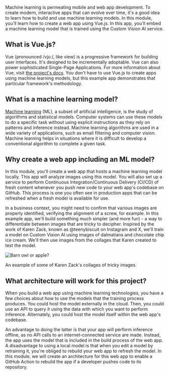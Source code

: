 Machine learning is permeating mobile and web app development. To create modern, interactive apps that can evolve over time, it's a good idea to learn how to build and use machine learning models. In this module, you'll learn how to create a web app using Vue.js. In this app, you'll embed a machine learning model that is trained using the Custom Vision AI service.

## What is Vue.js?

Vue (pronounced /vjuː/, like view) is a progressive framework for building user interfaces. It's designed to be incrementally adoptable. Vue can also power sophisticated Single-Page Applications. For more information about Vue, visit [the project's docs](https://v2.vuejs.org/). You don't have to use Vue.js to create apps using machine learning models, but this example app demonstrates that particular framework's methodology.

## What is a machine learning model?

[Machine learning](https://en.wikipedia.org/wiki/Machine_learning) (ML), a subset of artificial intelligence, is the study of algorithms and statistical models. Computer systems can use these models to do a specific task without using explicit instructions as they rely on patterns and inference instead. Machine learning algorithms are used in a wide variety of applications, such as email filtering and computer vision. Machine learning helps in situations where it is difficult to develop a conventional algorithm to complete a given task.

## Why create a web app including an ML model?

In this module, you'll create a web app that hosts a machine learning model locally. This app will analyze images using this model. You will also set up a service to perform Continuous Integration/Continuous Delivery (CI/CD) of fresh content whenever you push new code to your web app's codebase on GitHub. This process is one you often see in production apps that can be refreshed when a fresh model is available for use.

In a business context, you might need to confirm that various images are properly identified, verifying the alignment of a screw, for example. In this example app, we'll build something much simpler (and more fun) - a way to differentiate between images that are tricky to decipher. Inspired by the work of Karen Zack, known as @teenybiscuit on Instagram and X, we'll train a model on Custom Vision AI using images of dalmatians and chocolate chip ice cream. We'll then use images from the collages that Karen created to test the model.

![Barn owl or apple?](../media/barnowl-apple.jpg)

An example of some of Karen Zack's collages of tricky images.

## What architecture will work for this project?

When you build a web app using machine learning technologies, you have a few choices about how to use the models that the training process produces. You could host the model externally in the cloud. Then, you could use an API to query it using the data with which you want to perform inference. Alternately, you could host the model itself within the web app's codebase.

An advantage to doing the latter is that your app will perform inference offline, as no API calls to an internet-connected service are made. Instead, the app uses the model that is included in the build process of the web app. A disadvantage to using a local model is that when you edit a model by retraining it, you're obliged to rebuild your web app to refresh the model. In this module, we will create an architecture for this web app to enable a GitHub Action to rebuild the app if a developer pushes code to its repository.
